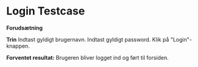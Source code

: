 # Login Testcase

**Forudsætning**

**Trin**
Indtast gyldigt brugernavn.
Indtast gyldigt password.
Klik på "Login"-knappen.

**Forventet resultat:**
Brugeren bliver logget ind og ført til forsiden. 
